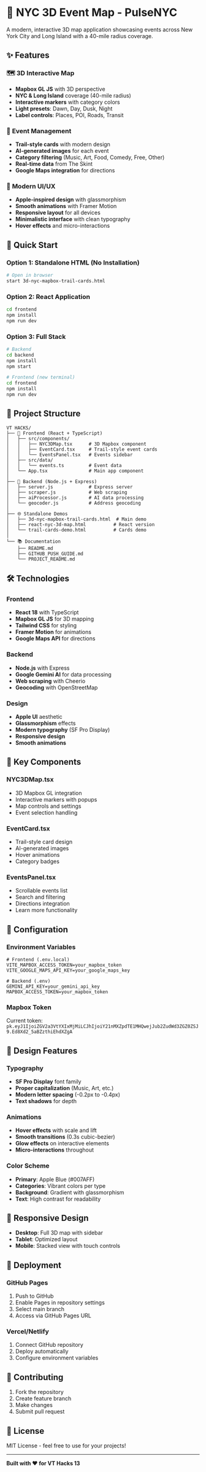 # 🗽 NYC 3D Event Map - PulseNYC

A modern, interactive 3D map application showcasing events across New York City and Long Island with a 40-mile radius coverage.

## ✨ Features

### 🗺️ **3D Interactive Map**
- **Mapbox GL JS** with 3D perspective
- **NYC & Long Island** coverage (40-mile radius)
- **Interactive markers** with category colors
- **Light presets**: Dawn, Day, Dusk, Night
- **Label controls**: Places, POI, Roads, Transit

### 🎯 **Event Management**
- **Trail-style cards** with modern design
- **AI-generated images** for each event
- **Category filtering** (Music, Art, Food, Comedy, Free, Other)
- **Real-time data** from The Skint
- **Google Maps integration** for directions

### 🎨 **Modern UI/UX**
- **Apple-inspired design** with glassmorphism
- **Smooth animations** with Framer Motion
- **Responsive layout** for all devices
- **Minimalistic interface** with clean typography
- **Hover effects** and micro-interactions

## 🚀 Quick Start

### **Option 1: Standalone HTML (No Installation)**
```bash
# Open in browser
start 3d-nyc-mapbox-trail-cards.html
```

### **Option 2: React Application**
```bash
cd frontend
npm install
npm run dev
```

### **Option 3: Full Stack**
```bash
# Backend
cd backend
npm install
npm start

# Frontend (new terminal)
cd frontend
npm install
npm run dev
```

## 📁 Project Structure

```
VT HACKS/
├── 📱 Frontend (React + TypeScript)
│   ├── src/components/
│   │   ├── NYC3DMap.tsx      # 3D Mapbox component
│   │   ├── EventCard.tsx     # Trail-style event cards
│   │   └── EventsPanel.tsx   # Events sidebar
│   ├── src/data/
│   │   └── events.ts         # Event data
│   └── App.tsx               # Main app component
│
├── 🔧 Backend (Node.js + Express)
│   ├── server.js             # Express server
│   ├── scraper.js            # Web scraping
│   ├── aiProcessor.js        # AI data processing
│   └── geocoder.js           # Address geocoding
│
├── 🌐 Standalone Demos
│   ├── 3d-nyc-mapbox-trail-cards.html  # Main demo
│   ├── react-nyc-3d-map.html          # React version
│   └── trail-cards-demo.html          # Cards demo
│
└── 📚 Documentation
    ├── README.md
    ├── GITHUB_PUSH_GUIDE.md
    └── PROJECT_README.md
```

## 🛠️ Technologies

### **Frontend**
- **React 18** with TypeScript
- **Mapbox GL JS** for 3D mapping
- **Tailwind CSS** for styling
- **Framer Motion** for animations
- **Google Maps API** for directions

### **Backend**
- **Node.js** with Express
- **Google Gemini AI** for data processing
- **Web scraping** with Cheerio
- **Geocoding** with OpenStreetMap

### **Design**
- **Apple UI** aesthetic
- **Glassmorphism** effects
- **Modern typography** (SF Pro Display)
- **Responsive design**
- **Smooth animations**

## 🎯 Key Components

### **NYC3DMap.tsx**
- 3D Mapbox GL integration
- Interactive markers with popups
- Map controls and settings
- Event selection handling

### **EventCard.tsx**
- Trail-style card design
- AI-generated images
- Hover animations
- Category badges

### **EventsPanel.tsx**
- Scrollable events list
- Search and filtering
- Directions integration
- Learn more functionality

## 🔧 Configuration

### **Environment Variables**
```env
# Frontend (.env.local)
VITE_MAPBOX_ACCESS_TOKEN=your_mapbox_token
VITE_GOOGLE_MAPS_API_KEY=your_google_maps_key

# Backend (.env)
GEMINI_API_KEY=your_gemini_api_key
MAPBOX_ACCESS_TOKEN=your_mapbox_token
```

### **Mapbox Token**
Current token: `pk.eyJ1IjoiZGV2a3VtYXIxMjMiLCJhIjoiY21nMXZpdTE1MHQwejJub2ZudWd3ZGZ0ZSJ9.Ed8Xd2_5aBZzthiEhdXZgA`

## 🎨 Design Features

### **Typography**
- **SF Pro Display** font family
- **Proper capitalization** (Music, Art, etc.)
- **Modern letter spacing** (-0.2px to -0.4px)
- **Text shadows** for depth

### **Animations**
- **Hover effects** with scale and lift
- **Smooth transitions** (0.3s cubic-bezier)
- **Glow effects** on interactive elements
- **Micro-interactions** throughout

### **Color Scheme**
- **Primary**: Apple Blue (#007AFF)
- **Categories**: Vibrant colors per type
- **Background**: Gradient with glassmorphism
- **Text**: High contrast for readability

## 📱 Responsive Design

- **Desktop**: Full 3D map with sidebar
- **Tablet**: Optimized layout
- **Mobile**: Stacked view with touch controls

## 🚀 Deployment

### **GitHub Pages**
1. Push to GitHub
2. Enable Pages in repository settings
3. Select main branch
4. Access via GitHub Pages URL

### **Vercel/Netlify**
1. Connect GitHub repository
2. Deploy automatically
3. Configure environment variables

## 🤝 Contributing

1. Fork the repository
2. Create feature branch
3. Make changes
4. Submit pull request

## 📄 License

MIT License - feel free to use for your projects!

---

**Built with ❤️ for VT Hacks 13**
